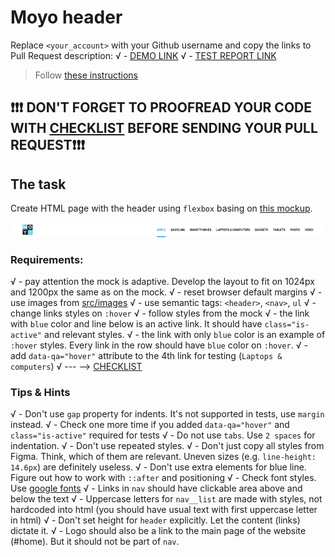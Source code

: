 # Moyo header
Replace `<your_account>` with your Github username and copy the links to Pull Request description:
√ - [DEMO LINK](https://YevhenPodobedo.github.io/layout_moyo-header/)
√ - [TEST REPORT LINK](https://YevhenPodobedo.github.io/layout_moyo-header/report/html_report/)

> Follow [these instructions](https://mate-academy.github.io/layout_task-guideline/#how-to-solve-the-layout-tasks-on-github)

## ❗️❗️❗️ DON'T FORGET TO PROOFREAD YOUR CODE WITH [CHECKLIST](https://github.com/mate-academy/layout_moyo-header/blob/master/checklist.md) BEFORE SENDING YOUR PULL REQUEST❗️❗️❗️

## The task
Create HTML page with the header using `flexbox` basing on [this mockup](https://www.figma.com/file/1sog2rmfyCjnVxkeZ3ptnc/MOYO-%2F-Header?node-id=0%3A1).

![screenshot](./references/header-example.png)

### Requirements:
   √ - pay attention the mock is adaptive. Develop the layout to fit on 1024px and 1200px  the same as on the mock.
√ - reset browser default margins
√ - use images from [src/images](src/images)
√ - use semantic tags: `<header>`, `<nav>`, `ul`
√ - change links styles on `:hover`
√ - follow styles from the mock
√ - the link with `blue` color and line below is an active link. It should have `class="is-active"` and relevant styles.
√ - the link with only `blue` color is an example of `:hover` styles. Every link in the row should have `blue` color on `:hover`.
√ - add `data-qa="hover"` attribute to the 4th link for testing (`Laptops & computers`)
√ ---
--> [CHECKLIST](https://github.com/mate-academy/layout_moyo-header/blob/master/checklist.md)

### Tips & Hints
√ - Don't use `gap` property for indents. It's not supported in tests, use `margin` instead.
√ - Check one more time if you added `data-qa="hover"` and `class="is-active"`
required for tests
√ - Do not use `tabs`. Use `2 spaces` for indentation.
√ - Don't use repeated styles.
√ - Don't just copy all styles from Figma. Think, which of them are relevant.
Uneven sizes (e.g. `line-height: 14.6px`) are definitely useless.
 √ - Don't use extra elements for blue line. Figure out how to work with `::after`
and positioning
√ - Check font styles. Use [google fonts](https://fonts.google.com/)
√ - Links in `nav` should have clickable area above and below the text
√ - Uppercase letters for `nav__list` are made with styles, not hardcoded into
html (you should have usual text with first uppercase letter in html)
√ - Don't set height for `header` explicitly. Let the content (links) dictate it.
√ - Logo should also be a link to the main page of the website (#home). But it
should not be part of `nav`.
